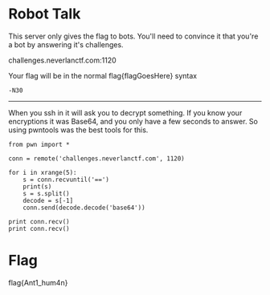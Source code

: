 # Robot Talk

This server only gives the flag to bots. You'll need to convince it that you're a bot by answering it's challenges.

challenges.neverlanctf.com:1120

Your flag will be in the normal flag{flagGoesHere} syntax

    -N30

---

When you ssh in it will ask you to decrypt something. If you know your encryptions it was Base64, and you only have a few seconds to answer.
So using pwntools was the best tools for this.


```
from pwn import *

conn = remote('challenges.neverlanctf.com', 1120)

for i in xrange(5):
    s = conn.recvuntil('==')
    print(s)
    s = s.split()
    decode = s[-1]
    conn.send(decode.decode('base64'))

print conn.recv()
print conn.recv()
```
# Flag
flag{Ant1_hum4n}
